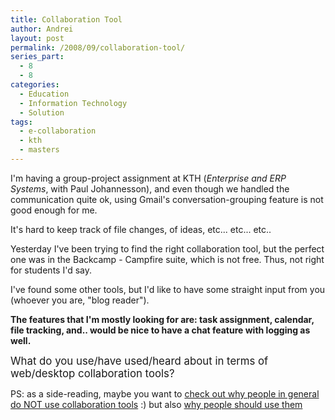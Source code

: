 ```yaml
---
title: Collaboration Tool
author: Andrei
layout: post
permalink: /2008/09/collaboration-tool/
series_part:
  - 8
  - 8
categories:
  - Education
  - Information Technology
  - Solution
tags:
  - e-collaboration
  - kth
  - masters
---
```

I'm having a group-project assignment at KTH (*Enterprise and ERP Systems*, with Paul Johannesson), and even though we handled the communication quite ok, using Gmail's conversation-grouping feature is not good enough for me.

It's hard to keep track of file changes, of ideas, etc... etc... etc..

Yesterday I've been trying to find the right collaboration tool, but the perfect one was in the Backcamp - Campfire suite, which is not free. Thus, not right for students I'd say.



I've found some other tools, but I'd like to have some straight input from you (whoever you are, "blog reader").

**The features that I'm mostly looking for are: task assignment, calendar, file tracking, and.. would be nice to have a chat feature with logging as well.**

<big>What do you use/have used/heard about in terms of web/desktop collaboration tools?</big>

PS: as a side-reading, maybe you want to [check out why people in general do NOT use collaboration tools][1] :) but also [why people should use them][2]

 [1]: http://www.anecdote.com.au/archives/2006/09/why_people_dont.html
 [2]: http://www.lifehack.org/articles/management/5-alternatives-to-time-wasting-meetings.html